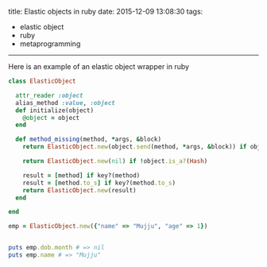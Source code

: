 title: Elastic objects in ruby
date: 2015-12-09 13:08:30
tags:
 - elastic object
 - ruby
 - metaprogramming
---

Here is an example of an elastic object wrapper in ruby

~~~ruby
class ElasticObject

  attr_reader :object
  alias_method :value, :object
  def initialize(object)
    @object = object
  end

  def method_missing(method, *args, &block)
    return ElasticObject.new(object.send(method, *args, &block)) if object.respond_to?(method)

    return ElasticObject.new(nil) if !object.is_a?(Hash)

    result = [method] if key?(method)
    result = [method.to_s] if key?(method.to_s)
    return ElasticObject.new(result)
  end

end

emp = ElasticObject.new({"name" => "Mujju", "age" => 1})


puts emp.dob.month # => nil
puts emp.name # => "Mujju"

~~~
